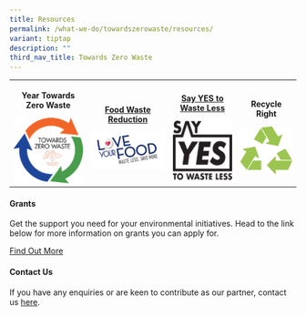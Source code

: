 ```yaml
---
title: Resources
permalink: /what-we-do/towardszerowaste/resources/
variant: tiptap
description: ""
third_nav_title: Towards Zero Waste
---
```

<table style="minWidth: 100px">
<colgroup>
<col>
<col>
<col>
<col>
</colgroup>
<tbody>
<tr>
<th rowspan="1" colspan="1">
<p>Year Towards Zero Waste</p>
<div class="isomer-image-wrapper">
<img style="width: 100%" height="auto" width="100%" alt="Ytzw" src="/images/Towards Zero Waste/ytzw_tmb_ze_250_250.png">
</div>
</th>
<th rowspan="1" colspan="1">
<p><strong><a href="/what-we-do/towardszerowaste/sayyes/resourcespage" rel="noopener noreferrer nofollow" target="_blank">Food Waste Reduction</a></strong>
</p>
<div class="isomer-image-wrapper">
<img style="width: 100%" height="auto" width="100%" alt="LYF" src="/images/Towards Zero Waste/lyf_tmb_ze_250_250.png">
</div>
</th>
<th rowspan="1" colspan="1">
<p><strong><a href="/what-we-do/towardszerowaste/sayyes/home" rel="noopener noreferrer nofollow" target="_blank">Say YES to Waste Less</a></strong>
</p>
<div class="isomer-image-wrapper">
<img style="width: 100%" height="auto" width="100%" alt="SYTWL" src="/images/Towards Zero Waste/sytwl_tmb_ze_250_250.png">
</div>
</th>
<th rowspan="1" colspan="1">
<p>Recycle Right</p>
<div class="isomer-image-wrapper">
<img style="width: 100%" height="auto" width="100%" alt="3Rs" src="/images/Towards Zero Waste/3rs_tmb_ze_250_250.png">
</div>
</th>
</tr>
</tbody>
</table>
<h4>Grants</h4>
<p>Get the support you need for your environmental initiatives. Head to the
link below for more information on grants you can apply for.</p>
<p><a href="https://www.nea.gov.sg/programmes-grants/grants-and-awards" rel="noopener noreferrer nofollow" target="_blank">Find Out More</a>
</p>
<h4>Contact Us</h4>
<p>If you have any enquiries or are keen to contribute as our partner, contact
us <a href="https://www.nea.gov.sg/corporate-functions/feedback" rel="noopener noreferrer nofollow" target="_blank">here</a>.</p>